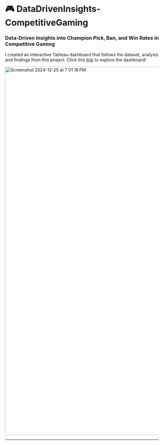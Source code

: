 # 🎮 DataDrivenInsights-CompetitiveGaming
### Data-Driven Insights into Champion Pick, Ban, and Win Rates in Competitive Gaming

I created an interactive Tableau dashboard that follows the dataset, analysis and findings from this project. Click this [link](https://public.tableau.com/views/LeagueData_17339924159450/Dashboard1?:language=en-US&:sid=&:redirect=auth&:display_count=n&:origin=viz_share_link) to explore the dashboard!

<img width="1206" alt="Screenshot 2024-12-25 at 7 01 18 PM" src="https://github.com/user-attachments/assets/09600b7e-1c30-4dc5-8167-ee2da49ef004" />


***
